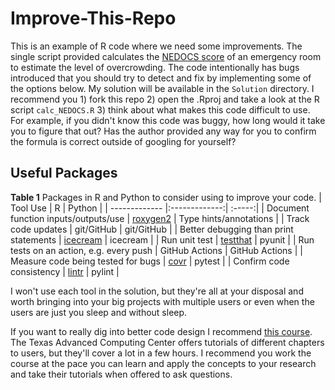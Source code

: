 # Improve-This-Repo

This is an example of R code where we need some improvements. The single script provided calculates the [NEDOCS score](https://www.mdcalc.com/calc/3143/nedocs-score-emergency-department-overcrowding) of an emergency room to estimate the level of overcrowding. The code intentionally has bugs introduced that you should try to detect and fix by implementing some of the options below. My solution will be available in the `Solution` directory. I recommend you 1) fork this repo 2) open the .Rproj and take a look at the R script `calc_NEDOCS.R` 3) think about what makes this code difficult to use. For example, if you didn't know this code was buggy, how long would it take you to figure that out? Has the author provided any way for you to confirm the formula is correct outside of googling for yourself? 

## Useful Packages

**Table 1** Packages in R and Python to consider using to improve your code.
| Tool Use       | R           | Python  |
| ------------- |:-------------:| :-----:|
| Document function inputs/outputs/use      | [roxygen2](https://r-pkgs.org/man.html) | Type hints/annotations |
| Track code updates | git/GitHub      |    git/GitHub | 
| Better debugging than print statements | [icecream](https://www.r-bloggers.com/2022/07/ice-cream-for-r-programmers/) | icecream |
| Run unit test | [testthat](https://testthat.r-lib.org/) | pyunit |
| Run tests on an action, e.g. every push | GitHub Actions | GitHub Actions | 
| Measure code being tested for bugs | [covr](https://cran.r-project.org/web/packages/covr/vignettes/how_it_works.html) | pytest |
| Confirm code consistency     | [lintr](https://lintr.r-lib.org/)     |   pylint |

I won't use each tool in the solution, but they're all at your disposal and worth bringing into your big projects with multiple users or even when the users are just you sleep and without sleep.

If you want to really dig into better code design I recommend [this course](https://coe-332-sp22.readthedocs.io/en/main/index.html). The Texas Advanced Computing Center offers tutorials of different chapters to users, but they'll cover a lot in a few hours. I recommend you work the course at the pace you can learn and apply the concepts to your research and take their tutorials when offered to ask questions.

